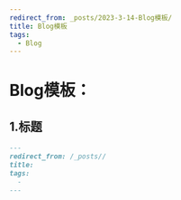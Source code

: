 ```yaml
---
redirect_from: _posts/2023-3-14-Blog模板/
title: Blog模板
tags:
  - Blog
---
```






# Blog模板：

## 1.标题

```markdown
---
redirect_from: /_posts//
title: 
tags:
  - 
---
```

